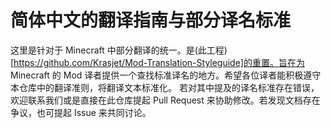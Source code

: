 # 简体中文的翻译指南与部分译名标准
这里是针对于 Minecraft 中部分翻译的统一。是(此工程)[https://github.com/Krasjet/Mod-Translation-Styleguide]的重置。旨在为 Minecraft 的 Mod 译者提供一个查找标准译名的地方。希望各位译者能积极遵守本仓库中的翻译准则，将翻译文本标准化。
若对其中提及的译名标准存在错误，欢迎联系我们或是直接在此仓库提起 Pull Request 来协助修改。若发现文档存在争议，也可提起 Issue 来共同讨论。
